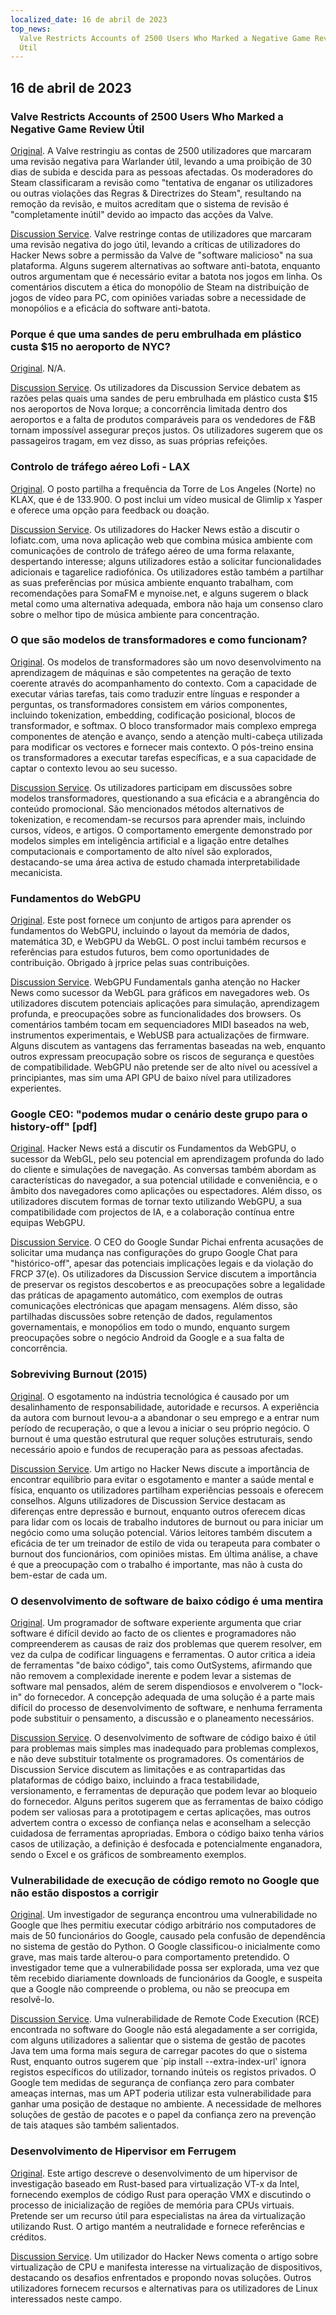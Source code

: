```yaml
---
localized_date: 16 de abril de 2023
top_news:
  Valve Restricts Accounts of 2500 Users Who Marked a Negative Game Review
  Útil
---
```




## 16 de abril de 2023

### Valve Restricts Accounts of 2500 Users Who Marked a Negative Game Review Útil

[Original](https://tech.slashdot.org/story/23/04/14/175246/valve-restricts-accounts-of-2500-users-who-marked-a-negative-game-review-useful).
A Valve restringiu as contas de 2500 utilizadores que marcaram uma revisão negativa para Warlander útil, levando a uma proibição de 30 dias de subida e descida para as pessoas afectadas. Os moderadores do Steam classificaram a revisão como "tentativa de enganar os utilizadores ou outras violações das Regras & Directrizes do Steam", resultando na remoção da revisão, e muitos acreditam que o sistema de revisão é "completamente inútil" devido ao impacto das acções da Valve.

[Discussion Service](http://news.ycombinator.com/item?id=35577895).
Valve restringe contas de utilizadores que marcaram uma revisão negativa do jogo útil, levando a críticas de utilizadores do Hacker News sobre a permissão da Valve de "software malicioso" na sua plataforma. Alguns sugerem alternativas ao software anti-batota, enquanto outros argumentam que é necessário evitar a batota nos jogos em linha. Os comentários discutem a ética do monopólio de Steam na distribuição de jogos de vídeo para PC, com opiniões variadas sobre a necessidade de monopólios e a eficácia do software anti-batota.

### Porque é que uma sandes de peru embrulhada em plástico custa $15 no aeroporto de NYC?

[Original](https://hellgatenyc.com/why-is-airport-turkey-sandwich-expensive).
N/A.

[Discussion Service](http://news.ycombinator.com/item?id=35580847).
Os utilizadores da Discussion Service debatem as razões pelas quais uma sandes de peru embrulhada em plástico custa $15 nos aeroportos de Nova Iorque; a concorrência limitada dentro dos aeroportos e a falta de produtos comparáveis para os vendedores de F&B tornam impossível assegurar preços justos. Os utilizadores sugerem que os passageiros tragam, em vez disso, as suas próprias refeições.

### Controlo de tráfego aéreo Lofi - LAX

[Original](https://www.lofiatc.com/?icao=KLAX).
O posto partilha a frequência da Torre de Los Angeles (Norte) no KLAX, que é de 133.900. O post inclui um vídeo musical de Glimlip x Yasper e oferece uma opção para feedback ou doação.

[Discussion Service](http://news.ycombinator.com/item?id=35583228).
Os utilizadores do Hacker News estão a discutir o lofiatc.com, uma nova aplicação web que combina música ambiente com comunicações de controlo de tráfego aéreo de uma forma relaxante, despertando interesse; alguns utilizadores estão a solicitar funcionalidades adicionais e tagarelice radiofónica. Os utilizadores estão também a partilhar as suas preferências por música ambiente enquanto trabalham, com recomendações para SomaFM e mynoise.net, e alguns sugerem o black metal como uma alternativa adequada, embora não haja um consenso claro sobre o melhor tipo de música ambiente para concentração.

### O que são modelos de transformadores e como funcionam?

[Original](https://txt.cohere.ai/what-are-transformer-models/).
Os modelos de transformadores são um novo desenvolvimento na aprendizagem de máquinas e são competentes na geração de texto coerente através do acompanhamento do contexto. Com a capacidade de executar várias tarefas, tais como traduzir entre línguas e responder a perguntas, os transformadores consistem em vários componentes, incluindo tokenization, embedding, codificação posicional, blocos de transformador, e softmax. O bloco transformador mais complexo emprega componentes de atenção e avanço, sendo a atenção multi-cabeça utilizada para modificar os vectores e fornecer mais contexto. O pós-treino ensina os transformadores a executar tarefas específicas, e a sua capacidade de captar o contexto levou ao seu sucesso.

[Discussion Service](http://news.ycombinator.com/item?id=35576918).
Os utilizadores participam em discussões sobre modelos transformadores, questionando a sua eficácia e a abrangência do conteúdo promocional. São mencionados métodos alternativos de tokenization, e recomendam-se recursos para aprender mais, incluindo cursos, vídeos, e artigos. O comportamento emergente demonstrado por modelos simples em inteligência artificial e a ligação entre detalhes computacionais e comportamento de alto nível são explorados, destacando-se uma área activa de estudo chamada interpretabilidade mecanicista.

### Fundamentos do WebGPU

[Original](https://webgpufundamentals.org/).
Este post fornece um conjunto de artigos para aprender os fundamentos do WebGPU, incluindo o layout da memória de dados, matemática 3D, e WebGPU da WebGL. O post inclui também recursos e referências para estudos futuros, bem como oportunidades de contribuição. Obrigado à jrprice pelas suas contribuições.

[Discussion Service](http://news.ycombinator.com/item?id=35579334).
WebGPU Fundamentals ganha atenção no Hacker News como sucessor da WebGL para gráficos em navegadores web. Os utilizadores discutem potenciais aplicações para simulação, aprendizagem profunda, e preocupações sobre as funcionalidades dos browsers. Os comentários também tocam em sequenciadores MIDI baseados na web, instrumentos experimentais, e WebUSB para actualizações de firmware. Alguns discutem as vantagens das ferramentas baseadas na web, enquanto outros expressam preocupação sobre os riscos de segurança e questões de compatibilidade. WebGPU não pretende ser de alto nível ou acessível a principiantes, mas sim uma API GPU de baixo nível para utilizadores experientes.

### Google CEO: "podemos mudar o cenário deste grupo para o history-off" [pdf]

[Original](https://ia601707.us.archive.org/28/items/gov.uscourts.cand.364454/gov.uscourts.cand.364454.385.0.pdf).
Hacker News está a discutir os Fundamentos da WebGPU, o sucessor da WebGL, pelo seu potencial em aprendizagem profunda do lado do cliente e simulações de navegação. As conversas também abordam as características do navegador, a sua potencial utilidade e conveniência, e o âmbito dos navegadores como aplicações ou espectadores. Além disso, os utilizadores discutem formas de tornar texto utilizando WebGPU, a sua compatibilidade com projectos de IA, e a colaboração contínua entre equipas WebGPU.

[Discussion Service](http://news.ycombinator.com/item?id=35585174).
O CEO do Google Sundar Pichai enfrenta acusações de solicitar uma mudança nas configurações do grupo Google Chat para "histórico-off", apesar das potenciais implicações legais e da violação do FRCP 37(e). Os utilizadores da Discussion Service discutem a importância de preservar os registos descobertos e as preocupações sobre a legalidade das práticas de apagamento automático, com exemplos de outras comunicações electrónicas que apagam mensagens. Além disso, são partilhadas discussões sobre retenção de dados, regulamentos governamentais, e monopólios em todo o mundo, enquanto surgem preocupações sobre o negócio Android da Google e a sua falta de concorrência.

### Sobreviving Burnout (2015)

[Original](https://lifeofaudrey.com/essays/surviving_burnout.html).
O esgotamento na indústria tecnológica é causado por um desalinhamento de responsabilidade, autoridade e recursos. A experiência da autora com burnout levou-a a abandonar o seu emprego e a entrar num período de recuperação, o que a levou a iniciar o seu próprio negócio. O burnout é uma questão estrutural que requer soluções estruturais, sendo necessário apoio e fundos de recuperação para as pessoas afectadas.

[Discussion Service](http://news.ycombinator.com/item?id=35577285).
Um artigo no Hacker News discute a importância de encontrar equilíbrio para evitar o esgotamento e manter a saúde mental e física, enquanto os utilizadores partilham experiências pessoais e oferecem conselhos. Alguns utilizadores de Discussion Service destacam as diferenças entre depressão e burnout, enquanto outros oferecem dicas para lidar com os locais de trabalho indutores de burnout ou para iniciar um negócio como uma solução potencial. Vários leitores também discutem a eficácia de ter um treinador de estilo de vida ou terapeuta para combater o burnout dos funcionários, com opiniões mistas. Em última análise, a chave é que a preocupação com o trabalho é importante, mas não à custa do bem-estar de cada um.

### O desenvolvimento de software de baixo código é uma mentira

[Original](https://jaylittle.com/post/view/2023/4/low-code-software-development-is-a-lie).
Um programador de software experiente argumenta que criar software é difícil devido ao facto de os clientes e programadores não compreenderem as causas de raiz dos problemas que querem resolver, em vez da culpa de codificar linguagens e ferramentas. O autor critica a ideia de ferramentas "de baixo código", tais como OutSystems, afirmando que não removem a complexidade inerente e podem levar a sistemas de software mal pensados, além de serem dispendiosos e envolverem o "lock-in" do fornecedor. A concepção adequada de uma solução é a parte mais difícil do processo de desenvolvimento de software, e nenhuma ferramenta pode substituir o pensamento, a discussão e o planeamento necessários.

[Discussion Service](http://news.ycombinator.com/item?id=35578240).
O desenvolvimento de software de código baixo é útil para problemas mais simples mas inadequado para problemas complexos, e não deve substituir totalmente os programadores. Os comentários de Discussion Service discutem as limitações e as contrapartidas das plataformas de código baixo, incluindo a fraca testabilidade, versionamento, e ferramentas de depuração que podem levar ao bloqueio do fornecedor. Alguns peritos sugerem que as ferramentas de baixo código podem ser valiosas para a prototipagem e certas aplicações, mas outros advertem contra o excesso de confiança nelas e aconselham a selecção cuidadosa de ferramentas apropriadas. Embora o código baixo tenha vários casos de utilização, a definição é desfocada e potencialmente enganadora, sendo o Excel e os gráficos de sombreamento exemplos.

### Vulnerabilidade de execução de código remoto no Google que não estão dispostos a corrigir

[Original](https://giraffesecurity.dev/posts/google-remote-code-execution/).
Um investigador de segurança encontrou uma vulnerabilidade no Google que lhes permitiu executar código arbitrário nos computadores de mais de 50 funcionários do Google, causado pela confusão de dependência no sistema de gestão do Python. O Google classificou-o inicialmente como grave, mas mais tarde alterou-o para comportamento pretendido. O investigador teme que a vulnerabilidade possa ser explorada, uma vez que têm recebido diariamente downloads de funcionários da Google, e suspeita que a Google não compreende o problema, ou não se preocupa em resolvê-lo.

[Discussion Service](http://news.ycombinator.com/item?id=35581532).
Uma vulnerabilidade de Remote Code Execution (RCE) encontrada no software do Google não está alegadamente a ser corrigida, com alguns utilizadores a salientar que o sistema de gestão de pacotes Java tem uma forma mais segura de carregar pacotes do que o sistema Rust, enquanto outros sugerem que `pip install --extra-index-url' ignora registos específicos do utilizador, tornando inúteis os registos privados. O Google tem medidas de segurança de confiança zero para combater ameaças internas, mas um APT poderia utilizar esta vulnerabilidade para ganhar uma posição de destaque no ambiente. A necessidade de melhores soluções de gestão de pacotes e o papel da confiança zero na prevenção de tais ataques são também salientados.

### Desenvolvimento de Hipervisor em Ferrugem

[Original](https://memn0ps.github.io/hypervisor-development-in-rust-part-1/).
Este artigo descreve o desenvolvimento de um hipervisor de investigação baseado em Rust-based para virtualização VT-x da Intel, fornecendo exemplos de código Rust para operação VMX e discutindo o processo de inicialização de regiões de memória para CPUs virtuais. Pretende ser um recurso útil para especialistas na área da virtualização utilizando Rust. O artigo mantém a neutralidade e fornece referências e créditos.

[Discussion Service](http://news.ycombinator.com/item?id=35579876).
Um utilizador do Hacker News comenta o artigo sobre virtualização de CPU e manifesta interesse na virtualização de dispositivos, destacando os desafios enfrentados e propondo novas soluções. Outros utilizadores fornecem recursos e alternativas para os utilizadores de Linux interessados neste campo.


